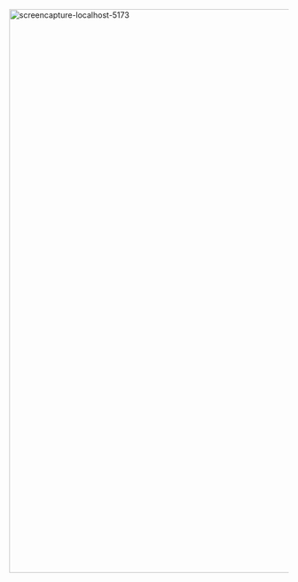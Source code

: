 <img width="1920" height="1015" alt="screencapture-localhost-5173" src="https://github.com/user-attachments/assets/0dc85dff-9ce4-4462-9ff5-6bd5b7fbda7e" />
